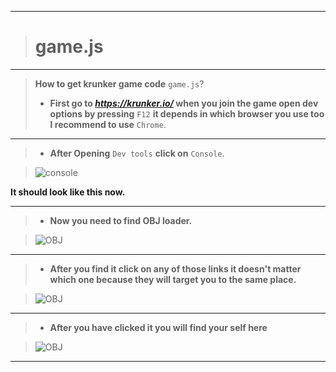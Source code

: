 __________________________________
># game.js
__________________________________
>**How to get krunker game code** `game.js`?
>- **First go to *https://krunker.io/* when you join the game open dev options by pressing** `F12` **it depends in which browser you use too I recommend to use** `Chrome`. 
__________________________________
>- **After Opening** `Dev tools` **click on** `Console`. 

>![console](https://user-images.githubusercontent.com/66065991/83246001-2d9d0980-a1aa-11ea-9f2d-69375d3da6d4.png)

**It should look like this now.**
__________________________________
>- **Now you need to find OBJ loader.**

>![OBJ](https://user-images.githubusercontent.com/66065991/83246266-89679280-a1aa-11ea-97ca-a299277abb34.png)
__________________________________
>- **After you find it click on any of those links it doesn't matter which one because they will target you to the same place.**

>![OBJ](https://user-images.githubusercontent.com/66065991/83246382-b6b44080-a1aa-11ea-873d-eeb1e6959cb8.png)
__________________________________
>- **After you have clicked it you will find your self here**

>![OBJ](https://user-images.githubusercontent.com/66065991/83247168-d435da00-a1ab-11ea-84b0-f6e606de7081.png)
__________________________________
